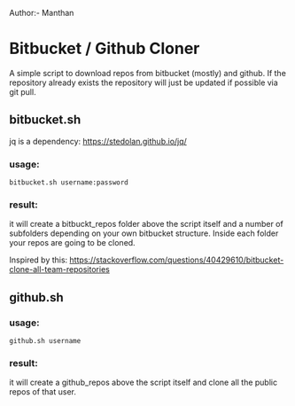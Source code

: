 Author:- Manthan 
# Bitbucket / Github Cloner

A simple script to download repos from bitbucket (mostly) and github.
If the repository already exists the repository will just be updated if possible via git pull.

## bitbucket.sh

jq is a dependency: https://stedolan.github.io/jq/

### usage:

```
bitbucket.sh username:password
```

### result:

it will create a bitbuckt_repos folder above the script itself and a number of subfolders
depending on your own bitbucket structure.
Inside each folder your repos are going to be cloned.

Inspired by this: https://stackoverflow.com/questions/40429610/bitbucket-clone-all-team-repositories

## github.sh

### usage:

```
github.sh username
```

### result:

it will create a github_repos above the script itself and clone all the public repos of that user.
